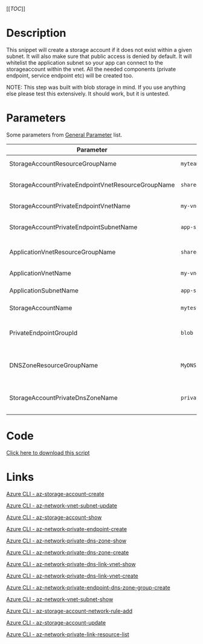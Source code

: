 [[_TOC_]]

# Description
This snippet will create a storage account if it does not exist within a given subnet. It will also make sure that public access is denied by default. It will whitelist the application subnet so your app can connect to the storageaccount within the vnet. All the needed components (private endpoint, service endpoint etc) will be created too.

NOTE: This step was built with blob storage in mind. If you use anything else please test this extensively. It should work, but it is untested.

# Parameters
Some parameters from [General Parameter](/Azure/Azure-CLI-Snippets) list.

| Parameter | Example Value | Description |
|--|--|--|
| StorageAccountResourceGroupName | `myteam-testapi-$(Release.EnvironmentName)` | ResourceGroupName where the storage account should be created |
| StorageAccountPrivateEndpointVnetResourceGroupName | `sharedservices-rg` | The ResourceGroup where your VNET, for your storage account private endpoint, resides in. |
| StorageAccountPrivateEndpointVnetName | `my-vnet-$(Release.EnvironmentName)` | The name of the VNET to place the storage account private endpoint in. |
| StorageAccountPrivateEndpointSubnetName | `app-subnet-3` | The name of the subnet where the storageaccount's private endpoint will reside in. |
 ApplicationVnetResourceGroupName | `sharedservices-rg` | The ResourceGroup where your VNET, for your storage account, resides in. |
| ApplicationVnetName | `my-vnet-$(Release.EnvironmentName)` | The name of the VNET the storage account is in|
| ApplicationSubnetName | `app-subnet-4` | The subnetname for the subnet whitelist on the storage account. |
| StorageAccountName | `myteststgaccount$(Release.EnvironmentName)` | This is the storageaccount name to use. |
| PrivateEndpointGroupId | `blob` | A privateendpoint per storagetype is needed. Use `az network private-link-resource list` to fetch a list of possible group id's |
| DNSZoneResourceGroupName | `MyDNSZones-$(Release.EnvironmentName)` | Make sure to use the shared DNS Zone resource group (you can only register a zone once per subscription). |
| StorageAccountPrivateDnsZoneName | `privatelink.blob.core.windows.net` | Generally this will be `privatelink.blob.core.windows.net`. This defines which DNS Zone to use for the private storage endpoint. |

# Code
[Click here to download this script](../../../../src/Storage-Accounts/Create-Storage-account.ps1)

# Links

[Azure CLI - az-storage-account-create](https://docs.microsoft.com/en-us/cli/azure/storage/account?view=azure-cli-latest#az-storage-account-create)

[Azure CLI - az-network-vnet-subnet-update](https://docs.microsoft.com/en-us/cli/azure/network/vnet/subnet?view=azure-cli-latest#az-network-vnet-subnet-update)

[Azure CLI - az-storage-account-show](https://docs.microsoft.com/en-us/cli/azure/storage/account?view=azure-cli-latest#az-storage-account-show)

[Azure CLI - az-network-private-endpoint-create](https://docs.microsoft.com/en-us/cli/azure/network/private-endpoint?view=azure-cli-latest#az-network-private-endpoint-create)

[Azure CLI - az-network-private-dns-zone-show](https://docs.microsoft.com/en-us/cli/azure/ext/privatedns/network/private-dns/zone?view=azure-cli-latest#ext-privatedns-az-network-private-dns-zone-show)

[Azure CLI - az-network-private-dns-zone-create](https://docs.microsoft.com/en-us/cli/azure/ext/privatedns/network/private-dns/zone?view=azure-cli-latest#ext-privatedns-az-network-private-dns-zone-create)

[Azure CLI - az-network-private-dns-link-vnet-show](https://docs.microsoft.com/en-us/cli/azure/network/private-dns/link/vnet?view=azure-cli-latest#az-network-private-dns-link-vnet-show)

[Azure CLI - az-network-private-dns-link-vnet-create](https://docs.microsoft.com/en-us/cli/azure/network/private-dns/link/vnet?view=azure-cli-latest#az-network-private-dns-link-vnet-create)

[Azure CLI - az-network-private-endpoint-dns-zone-group-create](https://docs.microsoft.com/en-us/cli/azure/network/private-endpoint/dns-zone-group?view=azure-cli-latest#az-network-private-endpoint-dns-zone-group-create)

[Azure CLI - az-network-vnet-subnet-show](https://docs.microsoft.com/en-us/cli/azure/network/vnet/subnet?view=azure-cli-latest#az-network-vnet-subnet-show)

[Azure CLI - az-storage-account-network-rule-add](https://docs.microsoft.com/en-us/cli/azure/storage/account/network-rule?view=azure-cli-latest#az-storage-account-network-rule-add)

[Azure CLI - az-storage-account-update](https://docs.microsoft.com/en-us/cli/azure/storage/account?view=azure-cli-latest#az-storage-account-update)

[Azure CLI - az-network-private-link-resource-list](https://docs.microsoft.com/en-us/cli/azure/network/private-link-resource?view=azure-cli-latest#az-network-private-link-resource-list)